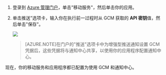 ﻿
1. 登录到 [Azure 管理门户](https://manage.windowsazure.cn/)，单击"移动服务"，然后单击你的应用。

2. 单击推送"选项卡，输入你在执行前一过程时从 GCM 获取的 **API 密钥**值，然后单击"保存"。

   	![](./media/mobile-services-android-configure-push/mobile-push-tab-android.png)

    >[AZURE.NOTE]在门户的"推送"选项卡中为增强型推送通知设置 GCM 凭据后，这些凭据将与通知中心共享，以使用你的应用程序配置通知中心。

现在，你的移动服务和应用程序都已配置为使用 GCM 和通知中心。

<!--HONumber=51-->